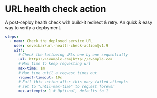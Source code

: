 # URL health check action

A post-deploy health check with build-it redirect & retry. An quick & easy way to verify a deployment.

```yaml
steps:
  - name: Check the deployed service URL
    uses: seveibar/url-health-check-action@v1.9
    with:
      # Check the following URLs one by one sequentially
      url: https://example.com|http://example.com
      # Max time to keep requesting url
      max-time: 1m
      # Max time until a request times out
      request-timeout: 10s
      # Fail this action after this many failed attempts
      # set to "until-max-time" to request forever
      max-attempts: 1 # Optional, defaults to 1
```
